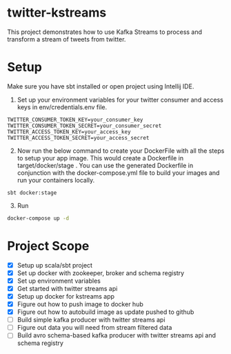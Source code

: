 # twitter-kstreams
This project demonstrates how to use Kafka Streams to process and transform a stream of tweets from twitter.

# Setup
Make sure you have sbt installed or open project using Intellij IDE.

1. Set up your environment variables for your twitter consumer and access keys in env/credentials.env file.
```
TWITTER_CONSUMER_TOKEN_KEY=your_consumer_key
TWITTER_CONSUMER_TOKEN_SECRET=your_consumer_secret
TWITTER_ACCESS_TOKEN_KEY=your_access_key
TWITTER_ACCESS_TOKEN_SECRET=your_access_secret
```

2. Now run the below command to create your DockerFile with all the steps to setup your app image.
This would create a Dockerfile in target/docker/stage . You can use the generated Dockerfile in conjunction
with the docker-compose.yml file to build your images and run your containers locally.
```
sbt docker:stage
```

3. Run
```bash
docker-compose up -d
```

# Project Scope
- [x] Setup up scala/sbt project
- [x] Set up docker with zookeeper, broker and schema registry
- [x] Set up environment variables
- [x] Get started with twitter streams api
- [x] Setup up docker for kstreams app
- [x] Figure out how to push image to docker hub
- [x] Figure out how to autobuild image as update pushed to github
- [ ] Build simple kafka producer with twitter streams api
- [ ] Figure out data you will need from stream filtered data
- [ ] Build avro schema-based kafka producer with twitter streams api and schema registry
